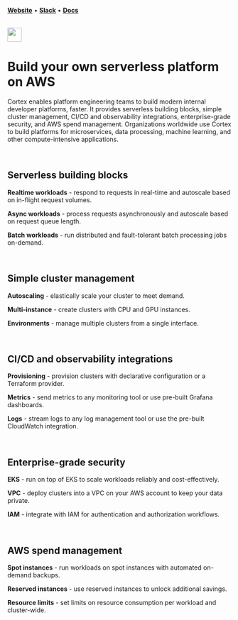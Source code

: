 **[Website](https://www.cortex.dev)** • **[Slack](https://community.cortex.dev)** • **[Docs](https://docs.cortex.dev)**

<br>

<img src='https://s3-us-west-2.amazonaws.com/cortex-public/logo.png' height='32'>

<br>

# Build your own serverless platform on AWS

Cortex enables platform engineering teams to build modern internal developer platforms, faster. It provides serverless building blocks, simple cluster management, CI/CD and observability integrations, enterprise-grade security, and AWS spend management. Organizations worldwide use Cortex to build platforms for microservices, data processing, machine learning, and other compute-intensive applications.

<br>

## Serverless building blocks

**Realtime workloads** - respond to requests in real-time and autoscale based on in-flight request volumes.

**Async workloads** - process requests asynchronously and autoscale based on request queue length.

**Batch workloads** - run distributed and fault-tolerant batch processing jobs on-demand.

<br>

## Simple cluster management

**Autoscaling** - elastically scale your cluster to meet demand.

**Multi-instance** - create clusters with CPU and GPU instances.

**Environments** - manage multiple clusters from a single interface.

<br>

## CI/CD and observability integrations

**Provisioning** - provision clusters with declarative configuration or a Terraform provider.

**Metrics** - send metrics to any monitoring tool or use pre-built Grafana dashboards.

**Logs** - stream logs to any log management tool or use the pre-built CloudWatch integration.

<br>

## Enterprise-grade security

**EKS** - run on top of EKS to scale workloads reliably and cost-effectively.

**VPC** - deploy clusters into a VPC on your AWS account to keep your data private.

**IAM** - integrate with IAM for authentication and authorization workflows.

<br>

## AWS spend management

**Spot instances** - run workloads on spot instances with automated on-demand backups.

**Reserved instances** - use reserved instances to unlock additional savings.

**Resource limits** - set limits on resource consumption per workload and cluster-wide.
